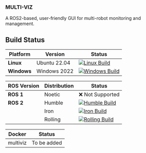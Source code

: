 ### MULTI-VIZ
A ROS2-based, user-friendly GUI for multi-robot monitoring and management.


## Build Status

| Platform       | Version       | Status |
|----------------|---------------|--------|
| **Linux**      | Ubuntu 22.04  | [![Linux Build](https://github.com/gautamsrn/Multiviz/actions/workflows/linux.yaml/badge.svg)](https://github.com/gautamsrn/Multiviz/actions) |
| **Windows**    | Windows 2022  | [![Windows Build](https://github.com/gautamsrn/Multiviz/actions/workflows/windows.yaml/badge.svg)](https://github.com/gautamsrn/Multiviz/actions) |


| ROS Version    | Distribution  | Status |
|----------------|---------------|--------|
| **ROS 1**      | Noetic        | ❌ Not Supported |
| **ROS 2**      | Humble        | [![Humble Build](https://github.com/gautamsrn/Multiviz/actions/workflows/ros2.yaml/badge.svg?branch=humble)](https://github.com/gautamsrn/Multiviz/actions) |
|                | Iron          | [![Iron Build](https://github.com/gautamsrn/Multiviz/actions/workflows/ros2.yaml/badge.svg?branch=iron)](https://github.com/gautamsrn/Multiviz/actions) |
|                | Rolling       | [![Rolling Build](https://github.com/gautamsrn/Multiviz/actions/workflows/ros2.yaml/badge.svg?branch=rolling)](https://github.com/gautamsrn/Multiviz/actions) |


| Docker         | Status        |
|----------------|---------------|
| multiviz       | To be added |
